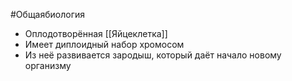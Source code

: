 #Общаябиология 
- Оплодотворённая [[Яйцеклетка]]
- Имеет диплоидный набор хромосом
- Из неё развивается зародыш, который даёт начало новому организму
